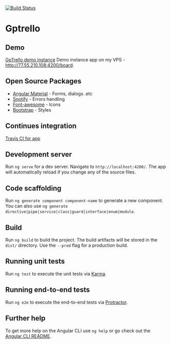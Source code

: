 [![Build Status](https://travis-ci.org/gorapiotr/gptrello.svg?branch=master)](https://travis-ci.org/gorapiotr/gptrello)

# Gptrello

## Demo
[GpTrello demo instance](http://77.55.210.108:4200/board)
Demo instance app on my VPS - http://77.55.210.108:4200/board.

## Open Source Packages
 * [Angular Material](https://material.angular.io/) - Forms, dialogs .etc
 * [Snotify](https://github.com/artemsky/ng-snotify) - Errors handling
 * [Font-awesome](https://fontawesome.com/) - Icons
 * [Bootstrap](https://getbootstrap.com/) - Styles
 
## Continues integration
[Travis CI for app](https://travis-ci.org/gorapiotr/gptrello)
 
## Development server

Run `ng serve` for a dev server. Navigate to `http://localhost:4200/`. The app will automatically reload if you change any of the source files.

## Code scaffolding

Run `ng generate component component-name` to generate a new component. You can also use `ng generate directive|pipe|service|class|guard|interface|enum|module`.

## Build

Run `ng build` to build the project. The build artifacts will be stored in the `dist/` directory. Use the `--prod` flag for a production build.

## Running unit tests

Run `ng test` to execute the unit tests via [Karma](https://karma-runner.github.io).

## Running end-to-end tests

Run `ng e2e` to execute the end-to-end tests via [Protractor](http://www.protractortest.org/).

## Further help

To get more help on the Angular CLI use `ng help` or go check out the [Angular CLI README](https://github.com/angular/angular-cli/blob/master/README.md).
